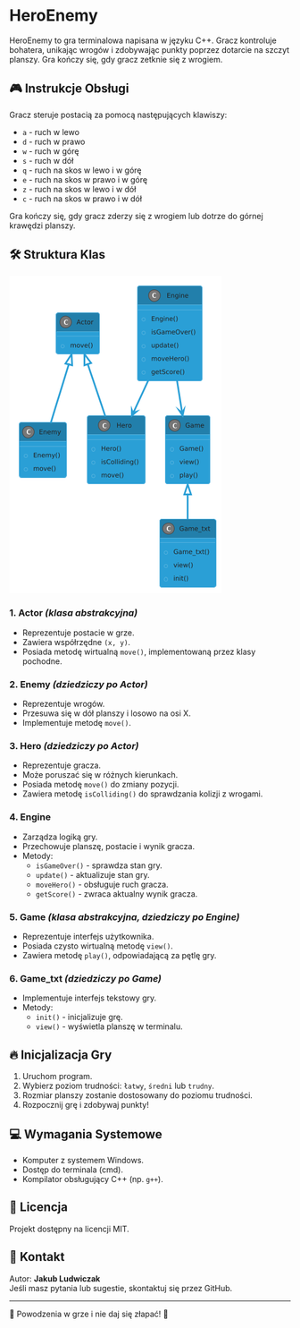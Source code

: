 # HeroEnemy

HeroEnemy to gra terminalowa napisana w języku C++. Gracz kontroluje bohatera, unikając wrogów i zdobywając punkty poprzez dotarcie na szczyt planszy. Gra kończy się, gdy gracz zetknie się z wrogiem.

## 🎮 Instrukcje Obsługi

Gracz steruje postacią za pomocą następujących klawiszy:
- `a` - ruch w lewo
- `d` - ruch w prawo
- `w` - ruch w górę
- `s` - ruch w dół
- `q` - ruch na skos w lewo i w górę
- `e` - ruch na skos w prawo i w górę
- `z` - ruch na skos w lewo i w dół
- `c` - ruch na skos w prawo i w dół

Gra kończy się, gdy gracz zderzy się z wrogiem lub dotrze do górnej krawędzi planszy.

## 🛠 Struktura Klas

![Diagram klas](diagram.png)

### **1. Actor** *(klasa abstrakcyjna)*
- Reprezentuje postacie w grze.
- Zawiera współrzędne `(x, y)`.
- Posiada metodę wirtualną `move()`, implementowaną przez klasy pochodne.

### **2. Enemy** *(dziedziczy po Actor)*
- Reprezentuje wrogów.
- Przesuwa się w dół planszy i losowo na osi X.
- Implementuje metodę `move()`.

### **3. Hero** *(dziedziczy po Actor)*
- Reprezentuje gracza.
- Może poruszać się w różnych kierunkach.
- Posiada metodę `move()` do zmiany pozycji.
- Zawiera metodę `isColliding()` do sprawdzania kolizji z wrogami.

### **4. Engine**
- Zarządza logiką gry.
- Przechowuje planszę, postacie i wynik gracza.
- Metody:
  - `isGameOver()` - sprawdza stan gry.
  - `update()` - aktualizuje stan gry.
  - `moveHero()` - obsługuje ruch gracza.
  - `getScore()` - zwraca aktualny wynik gracza.

### **5. Game** *(klasa abstrakcyjna, dziedziczy po Engine)*
- Reprezentuje interfejs użytkownika.
- Posiada czysto wirtualną metodę `view()`.
- Zawiera metodę `play()`, odpowiadającą za pętlę gry.

### **6. Game_txt** *(dziedziczy po Game)*
- Implementuje interfejs tekstowy gry.
- Metody:
  - `init()` - inicjalizuje grę.
  - `view()` - wyświetla planszę w terminalu.

## 🔥 Inicjalizacja Gry
1. Uruchom program.
2. Wybierz poziom trudności: `łatwy`, `średni` lub `trudny`.
3. Rozmiar planszy zostanie dostosowany do poziomu trudności.
4. Rozpocznij grę i zdobywaj punkty!

## 💻 Wymagania Systemowe
- Komputer z systemem Windows.
- Dostęp do terminala (cmd).
- Kompilator obsługujący C++ (np. `g++`).

## 📜 Licencja
Projekt dostępny na licencji MIT.

## 📩 Kontakt
Autor: **Jakub Ludwiczak**  
Jeśli masz pytania lub sugestie, skontaktuj się przez GitHub.

---

🚀 Powodzenia w grze i nie daj się złapać! 🎯

